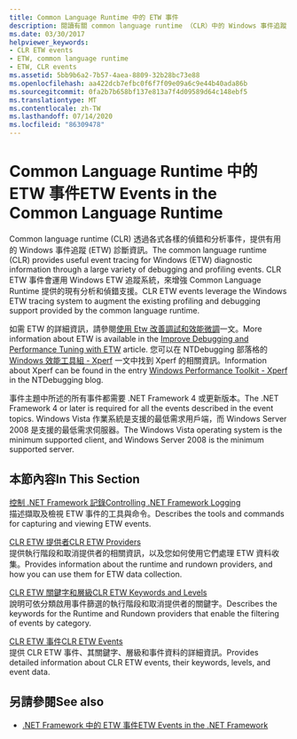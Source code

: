 ```yaml
---
title: Common Language Runtime 中的 ETW 事件
description: 閱讀有關 common language runtime （CLR）中的 Windows 事件追蹤（ETW）事件的摘要和視圖連結。
ms.date: 03/30/2017
helpviewer_keywords:
- CLR ETW events
- ETW, common language runtime
- ETW, CLR events
ms.assetid: 5bb9b6a2-7b57-4aea-8809-32b28bc73e88
ms.openlocfilehash: aa422dcb7efbc0f6f7f09e09a6c9e44b40ada86b
ms.sourcegitcommit: 0fa2b7b658bf137e813a7f4d09589d64c148ebf5
ms.translationtype: MT
ms.contentlocale: zh-TW
ms.lasthandoff: 07/14/2020
ms.locfileid: "86309478"
---
```

# <a name="etw-events-in-the-common-language-runtime"></a><span data-ttu-id="63fcb-103">Common Language Runtime 中的 ETW 事件</span><span class="sxs-lookup"><span data-stu-id="63fcb-103">ETW Events in the Common Language Runtime</span></span>
<span data-ttu-id="63fcb-104">Common language runtime (CLR) 透過各式各樣的偵錯和分析事件，提供有用的 Windows 事件追蹤 (ETW) 診斷資訊。</span><span class="sxs-lookup"><span data-stu-id="63fcb-104">The common language runtime (CLR) provides useful event tracing for Windows (ETW) diagnostic information through a large variety of debugging and profiling events.</span></span> <span data-ttu-id="63fcb-105">CLR ETW 事件會運用 Windows ETW 追蹤系統，來增強 Common Language Runtime 提供的現有分析和偵錯支援。</span><span class="sxs-lookup"><span data-stu-id="63fcb-105">CLR ETW events leverage the Windows ETW tracing system to augment the existing profiling and debugging support provided by the common language runtime.</span></span>  
  
 <span data-ttu-id="63fcb-106">如需 ETW 的詳細資訊，請參閱[使用 Etw 改善調試和效能微調](https://docs.microsoft.com/archive/msdn-magazine/2007/april/event-tracing-improve-debugging-and-performance-tuning-with-etw)一文。</span><span class="sxs-lookup"><span data-stu-id="63fcb-106">More information about ETW is available in the [Improve Debugging and Performance Tuning with ETW](https://docs.microsoft.com/archive/msdn-magazine/2007/april/event-tracing-improve-debugging-and-performance-tuning-with-etw) article.</span></span> <span data-ttu-id="63fcb-107">您可以在 NTDebugging 部落格的 [Windows 效能工具組 - Xperf](https://docs.microsoft.com/archive/blogs/ntdebugging/windows-performance-toolkit-xperf) 一文中找到 Xperf 的相關資訊。</span><span class="sxs-lookup"><span data-stu-id="63fcb-107">Information about Xperf can be found in the entry [Windows Performance Toolkit - Xperf](https://docs.microsoft.com/archive/blogs/ntdebugging/windows-performance-toolkit-xperf) in the NTDebugging blog.</span></span>  
  
 <span data-ttu-id="63fcb-108">事件主題中所述的所有事件都需要 .NET Framework 4 或更新版本。</span><span class="sxs-lookup"><span data-stu-id="63fcb-108">The .NET Framework 4 or later is required for all the events described in the event topics.</span></span> <span data-ttu-id="63fcb-109">Windows Vista 作業系統是支援的最低需求用戶端，而 Windows Server 2008 是支援的最低需求伺服器。</span><span class="sxs-lookup"><span data-stu-id="63fcb-109">The Windows Vista operating system is the minimum supported client, and Windows Server 2008 is the minimum supported server.</span></span>  
  
## <a name="in-this-section"></a><span data-ttu-id="63fcb-110">本節內容</span><span class="sxs-lookup"><span data-stu-id="63fcb-110">In This Section</span></span>  
 [<span data-ttu-id="63fcb-111">控制 .NET Framework 記錄</span><span class="sxs-lookup"><span data-stu-id="63fcb-111">Controlling .NET Framework Logging</span></span>](controlling-logging.md)  
 <span data-ttu-id="63fcb-112">描述擷取及檢視 ETW 事件的工具與命令。</span><span class="sxs-lookup"><span data-stu-id="63fcb-112">Describes the tools and commands for capturing and viewing ETW events.</span></span>  
  
 [<span data-ttu-id="63fcb-113">CLR ETW 提供者</span><span class="sxs-lookup"><span data-stu-id="63fcb-113">CLR ETW Providers</span></span>](clr-etw-providers.md)  
 <span data-ttu-id="63fcb-114">提供執行階段和取消提供者的相關資訊，以及您如何使用它們處理 ETW 資料收集。</span><span class="sxs-lookup"><span data-stu-id="63fcb-114">Provides information about the runtime and rundown providers, and how you can use them for ETW data collection.</span></span>  
  
 [<span data-ttu-id="63fcb-115">CLR ETW 關鍵字和層級</span><span class="sxs-lookup"><span data-stu-id="63fcb-115">CLR ETW Keywords and Levels</span></span>](clr-etw-keywords-and-levels.md)  
 <span data-ttu-id="63fcb-116">說明可依分類啟用事件篩選的執行階段和取消提供者的關鍵字。</span><span class="sxs-lookup"><span data-stu-id="63fcb-116">Describes the keywords for the Runtime and Rundown providers that enable the filtering of events by category.</span></span>  
  
 [<span data-ttu-id="63fcb-117">CLR ETW 事件</span><span class="sxs-lookup"><span data-stu-id="63fcb-117">CLR ETW Events</span></span>](clr-etw-events.md)  
 <span data-ttu-id="63fcb-118">提供 CLR ETW 事件、其關鍵字、層級和事件資料的詳細資訊。</span><span class="sxs-lookup"><span data-stu-id="63fcb-118">Provides detailed information about CLR ETW events, their keywords, levels, and event data.</span></span>  
  
## <a name="see-also"></a><span data-ttu-id="63fcb-119">另請參閱</span><span class="sxs-lookup"><span data-stu-id="63fcb-119">See also</span></span>

- [<span data-ttu-id="63fcb-120">.NET Framework 中的 ETW 事件</span><span class="sxs-lookup"><span data-stu-id="63fcb-120">ETW Events in the .NET Framework</span></span>](etw-events.md)

